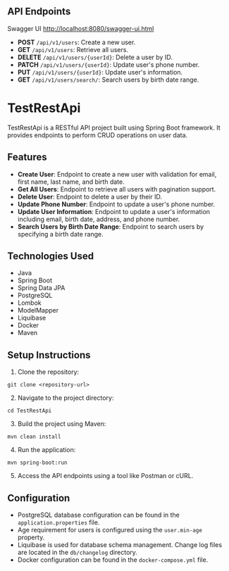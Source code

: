 ## API Endpoints
Swagger UI [http://localhost:8080/swagger-ui.html](http://localhost:8080/swagger-ui.html)
- **POST** `/api/v1/users`: Create a new user.
- **GET** `/api/v1/users`: Retrieve all users.
- **DELETE** `/api/v1/users/{userId}`: Delete a user by ID.
- **PATCH** `/api/v1/users/{userId}`: Update user's phone number.
- **PUT** `/api/v1/users/{userId}`: Update user's information.
- **GET** `/api/v1/users/search/`: Search users by birth date range.

# TestRestApi

TestRestApi is a RESTful API project built using Spring Boot framework. It provides endpoints to perform CRUD operations on user data.

## Features

- **Create User**: Endpoint to create a new user with validation for email, first name, last name, and birth date.
- **Get All Users**: Endpoint to retrieve all users with pagination support.
- **Delete User**: Endpoint to delete a user by their ID.
- **Update Phone Number**: Endpoint to update a user's phone number.
- **Update User Information**: Endpoint to update a user's information including email, birth date, address, and phone number.
- **Search Users by Birth Date Range**: Endpoint to search users by specifying a birth date range.

## Technologies Used

- Java
- Spring Boot
- Spring Data JPA
- PostgreSQL
- Lombok
- ModelMapper
- Liquibase
- Docker
- Maven

## Setup Instructions

1. Clone the repository:

```
git clone <repository-url>
```

2. Navigate to the project directory:

```
cd TestRestApi
```

3. Build the project using Maven:

```
mvn clean install
```

4. Run the application:

```
mvn spring-boot:run
```

5. Access the API endpoints using a tool like Postman or cURL.

## Configuration

- PostgreSQL database configuration can be found in the `application.properties` file.
- Age requirement for users is configured using the `user.min-age` property.
- Liquibase is used for database schema management. Change log files are located in the `db/changelog` directory.
- Docker configuration can be found in the `docker-compose.yml` file.




